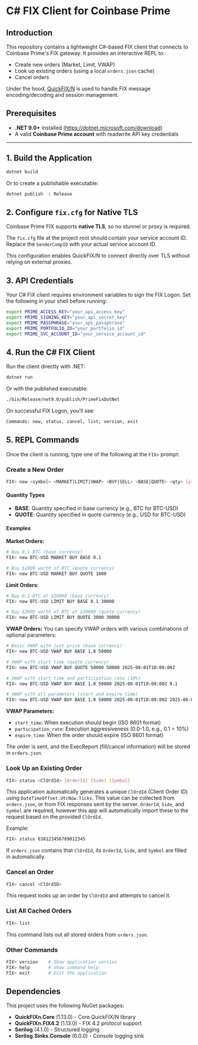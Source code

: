# C# FIX Client for Coinbase Prime

## Introduction
This repository contains a lightweight C#-based FIX client that connects to Coinbase Prime's FIX gateway. It provides an interactive REPL to:
- Create new orders (Market, Limit, VWAP)
- Look up existing orders (using a local `orders.json` cache)  
- Cancel orders

Under the hood, [QuickFIX/N](https://github.com/connamara/quickfixn) is used to handle FIX message encoding/decoding and session management.

## Prerequisites
- **.NET 9.0+** installed (https://dotnet.microsoft.com/download)
- A valid **Coinbase Prime account** with readwrite API key credentials

---

## 1. Build the Application

```bash
dotnet build
```

Or to create a publishable executable:

```bash
dotnet publish -c Release
```

## 2. Configure `fix.cfg` for Native TLS

Coinbase Prime FIX supports **native TLS**, so no stunnel or proxy is required.

The `fix.cfg` file at the project root should contain your service account ID. Replace the `SenderCompID` with your actual service account ID.

This configuration enables QuickFIX/N to connect directly over TLS without relying on external proxies.

## 3. API Credentials

Your C# FIX client requires environment variables to sign the FIX Logon. Set the following in your shell before running:

```bash
export PRIME_ACCESS_KEY="your_api_access_key"
export PRIME_SIGNING_KEY="your_api_secret_key"
export PRIME_PASSPHRASE="your_api_passphrase"
export PRIME_PORTFOLIO_ID="your_portfolio_id"
export PRIME_SVC_ACCOUNT_ID="your_service_account_id"
```

## 4. Run the C# FIX Client

Run the client directly with .NET:
```bash
dotnet run
```

Or with the published executable:
```bash
./bin/Release/net9.0/publish/PrimeFixDotNet
```

On successful FIX Logon, you'll see:
```bash
Commands: new, status, cancel, list, version, exit
```

## 5. REPL Commands

Once the client is running, type one of the following at the `FIX>` prompt:

### Create a New Order

```bash
FIX> new <symbol> <MARKET|LIMIT|VWAP> <BUY|SELL> <BASE|QUOTE> <qty> [price] [start_time] [participation_rate] [expire_time]
```

#### Quantity Types
- **BASE**: Quantity specified in base currency (e.g., BTC for BTC-USD)
- **QUOTE**: Quantity specified in quote currency (e.g., USD for BTC-USD)

#### Examples

**Market Orders:**
```bash
# Buy 0.1 BTC (base currency)
FIX> new BTC-USD MARKET BUY BASE 0.1

# Buy $1000 worth of BTC (quote currency)
FIX> new BTC-USD MARKET BUY QUOTE 1000
```

**Limit Orders:**
```bash
# Buy 0.1 BTC at $30000 (base currency)
FIX> new BTC-USD LIMIT BUY BASE 0.1 30000

# Buy $3000 worth of BTC at $30000 (quote currency)
FIX> new BTC-USD LIMIT BUY QUOTE 3000 30000
```

**VWAP Orders:**
You can specify VWAP orders with various combinations of optional parameters:

```bash
# Basic VWAP with just price (base currency)
FIX> new BTC-USD VWAP BUY BASE 1.0 50000

# VWAP with start time (quote currency)
FIX> new BTC-USD VWAP BUY QUOTE 50000 50000 2025-08-01T10:00:00Z

# VWAP with start time and participation rate (10%)
FIX> new BTC-USD VWAP BUY BASE 1.0 50000 2025-08-01T10:00:00Z 0.1

# VWAP with all parameters (start and expire time)
FIX> new BTC-USD VWAP BUY BASE 1.0 50000 2025-08-01T10:00:00Z 2025-08-01T16:00:00Z
```

**VWAP Parameters:**
- `start_time`: When execution should begin (ISO 8601 format)
- `participation_rate`: Execution aggressiveness (0.0-1.0, e.g., 0.1 = 10%)
- `expire_time`: When the order should expire (ISO 8601 format)

The order is sent, and the ExecReport (fill/cancel information) will be stored in `orders.json`.

### Look Up an Existing Order

```bash
FIX> status <ClOrdId> [OrderId] [Side] [Symbol]
```

This application automatically generates a unique `ClOrdId` (Client Order ID) using `DateTimeOffset.UtcNow.Ticks`. This value can be collected from `orders.json`, or from FIX responses sent by the server. `OrderId`, `Side`, and `Symbol` are required, however this app will automatically import these to the request based on the provided `ClOrdId`.

Example:
```bash
FIX> status 638123456789012345
```
If `orders.json` contains that `ClOrdId`, its `OrderId`, `Side`, and `Symbol` are filled in automatically.

### Cancel an Order

```bash
FIX> cancel <ClOrdID>
```

This request looks up an order by `ClOrdId` and attempts to cancel it.

### List All Cached Orders

```bash
FIX> list
```

This command lists out all stored orders from `orders.json`.

### Other Commands

```bash
FIX> version    # Show application version
FIX> help       # Show command help
FIX> exit       # Exit the application
```

## Dependencies

This project uses the following NuGet packages:
- **QuickFIXn.Core** (1.13.0) - Core QuickFIX/N library
- **QuickFIXn.FIX4.2** (1.13.0) - FIX 4.2 protocol support
- **Serilog** (4.1.0) - Structured logging
- **Serilog.Sinks.Console** (6.0.0) - Console logging sink
